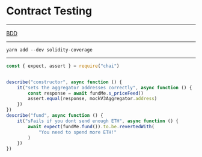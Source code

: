 # Contract Testing
---

[BDD](https://www.chaijs.com/api/bdd/)

---

```shell
yarn add --dev solidity-coverage
```

---

```javascript
const { expect, assert } = require("chai")


describe("constructor", async function () {
	it("sets the aggregator addresses correctly", async function () {
		const response = await fundMe.s_priceFeed()
		assert.equal(response, mockV3Aggregator.address)
	})
})
describe("fund", async function () {
	it("sFails if you dont send enough ETH", async function () {
		await expect(fundMe.fund()).to.be.revertedWith(
			"You need to spend more ETH!"
		)
	})
})

```